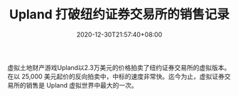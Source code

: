 ﻿---
title: "Upland 打破纽约证券交易所的销售记录"
date: 2020-12-30T21:57:40+08:00
lastmod: 2020-12-30T16:45:40+08:00
draft: false
authors: ["Victorious"]
description: "虚拟土地财产游戏Upland以2.3万美元的价格拍卖了纽约证券交易所的虚拟版本。在以 25,000 美元起价的反向拍卖中，中标的速度非常快。迄今为止，虚拟证券交易所的销售是 Upland 虚拟世界中最大的一次。"
featuredImage: "upland-breaks-sales-record-with-ny-stock-exchange.png"
tags: ["Virtual World","虚拟世界","Play to Earn"]
categories: ["news"]
news: ["虚拟世界"]
weight: 
lightgallery: true
pinned: false
recommend: false
recommend1: false
---

虚拟土地财产游戏Upland以2.3万美元的价格拍卖了纽约证券交易所的虚拟版本。在以 25,000 美元起价的反向拍卖中，中标的速度非常快。迄今为止，虚拟证券交易所的销售是 Upland 虚拟世界中最大的一次。

<!--more-->

